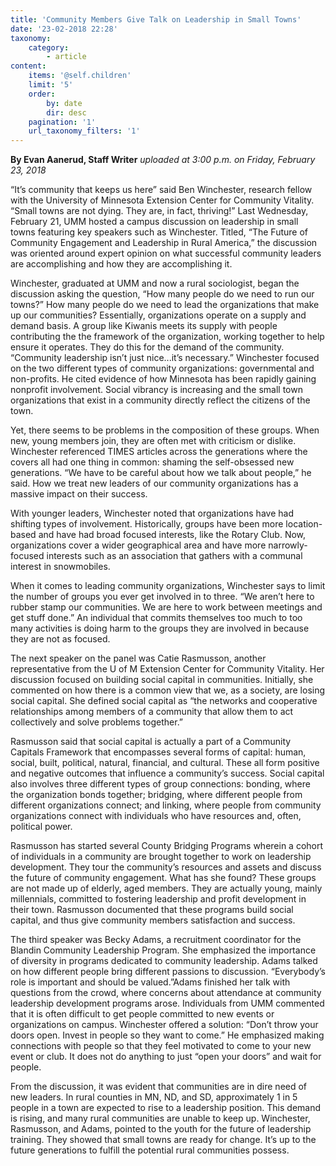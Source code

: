 ```yaml
---
title: 'Community Members Give Talk on Leadership in Small Towns'
date: '23-02-2018 22:28'
taxonomy:
    category:
        - article
content:
    items: '@self.children'
    limit: '5'
    order:
        by: date
        dir: desc
    pagination: '1'
    url_taxonomy_filters: '1'
---
```


**By Evan Aanerud, Staff Writer** _uploaded at 3:00 p.m. on Friday, February 23, 2018_

“It’s community that keeps us here” said Ben Winchester, research fellow with the University of Minnesota Extension Center for Community Vitality. “Small towns are not dying. They are, in fact, thriving!” Last Wednesday, February 21, UMM hosted a campus discussion on leadership in small towns featuring key speakers such as Winchester. Titled, “The Future of Community Engagement and Leadership in Rural America,” the discussion was oriented around expert opinion on what successful community leaders are accomplishing and how they are accomplishing it.

Winchester, graduated at UMM and now a rural sociologist, began the discussion asking the question, “How many people do we need to run our towns?” How many people do we need to lead the organizations that make up our communities? Essentially, organizations operate on a supply and demand basis. A group like Kiwanis meets its supply with people contributing the the framework of the organization, working together to help ensure it operates. They do this for the demand of the community. “Community leadership isn’t just nice...it’s necessary.” Winchester focused on the two different types of community organizations: governmental and non-profits. He cited evidence of how Minnesota has been rapidly gaining nonprofit involvement. Social vibrancy is increasing and the small town organizations that exist in a community directly reflect the citizens of the town.

Yet, there seems to be problems in the composition of these groups. When new, young members join, they are often met with criticism or dislike. Winchester referenced TIMES articles across the generations where the covers all had one thing in common: shaming the self-obsessed new generations. “We have to be careful about how we talk about people,” he said. How we treat new leaders of our community organizations has a massive impact on their success.

With younger leaders, Winchester noted that organizations have had shifting types of involvement. Historically, groups have been more location-based and have had broad focused interests, like the Rotary Club. Now, organizations cover a wider geographical area and have more narrowly-focused interests such as an association that gathers with a communal interest in snowmobiles.

When it comes to leading community organizations, Winchester says to limit the number of groups you ever get involved in to three. “We aren’t here to rubber stamp our communities. We are here to work between meetings and get stuff done.” An individual that commits themselves too much to too many activities is doing harm to the groups they are involved in because they are not as focused.

The next speaker on the panel was Catie Rasmusson, another representative from the U of M Extension Center for Community Vitality. Her discussion focused on building social capital in communities. Initially, she commented on how there is a common view that we, as a society, are losing social capital. She defined social capital as “the networks and cooperative relationships among members of a community that allow them to act collectively and solve problems together.”

Rasmusson said that social capital is actually a part of a Community Capitals Framework that encompasses several forms of capital: human, social, built, political, natural, financial, and cultural. These all form positive and negative outcomes that influence a community’s success. Social capital also involves three different types of group connections: bonding, where the organization bonds together; bridging, where different people from different organizations connect; and linking, where people from community organizations connect with individuals who have resources and, often, political power.

Rasmusson has started several County Bridging Programs wherein a cohort of individuals in a community are brought together to work on leadership development. They tour the community’s resources and assets and discuss the future of community engagement. What has she found? These groups are not made up of elderly, aged members. They are actually young, mainly millennials, committed to fostering leadership and profit development in their town. Rasmusson documented that these programs build social capital, and thus give community members satisfaction and success.

The third speaker was Becky Adams, a recruitment coordinator for the Blandin Community Leadership Program. She emphasized the importance of diversity in programs dedicated to community leadership. Adams talked on how different people bring different passions to discussion. “Everybody’s role is important and should be valued.”Adams finished her talk with questions from the crowd, where concerns about attendance at community leadership development programs arose. Individuals from UMM commented that it is often difficult to get people committed to new events or organizations on campus. Winchester offered a solution: “Don’t throw your doors open. Invest in people so they want
to come.” He emphasized making connections with people so that they feel motivated to come to your new event or club. It does not do anything to just “open your doors” and wait for people.

From the discussion, it was evident that communities are in dire need of new leaders. In rural counties in MN, ND, and SD, approximately 1 in 5 people in a town are expected to rise to a leadership position. This demand is rising, and many rural communities are unable to keep up. Winchester, Rasmusson, and Adams, pointed to the youth for the future of leadership training. They showed that small towns are ready for change. It’s up to the future generations to fulfill the potential rural communities possess.